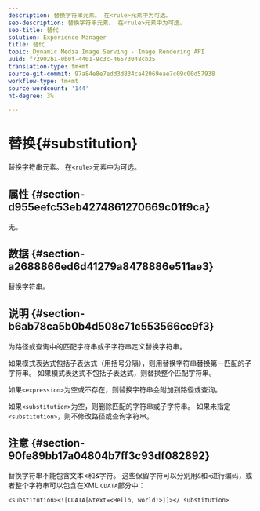 ```yaml
---
description: 替换字符串元素。 在<rule>元素中为可选。
seo-description: 替换字符串元素。 在<rule>元素中为可选。
seo-title: 替代
solution: Experience Manager
title: 替代
topic: Dynamic Media Image Serving - Image Rendering API
uuid: f72902b1-0b0f-4401-9c3c-46573048cb25
translation-type: tm+mt
source-git-commit: 97a84e8e7edd3d834ca42069eae7c09c00d57938
workflow-type: tm+mt
source-wordcount: '144'
ht-degree: 3%

---
```



# 替换{#substitution}

替换字符串元素。 在`<rule>`元素中为可选。

## 属性 {#section-d955eefc53eb4274861270669c01f9ca}

无。

## 数据 {#section-a2688866ed6d41279a8478886e511ae3}

替换字符串。

## 说明 {#section-b6ab78ca5b0b4d508c71e553566cc9f3}

为路径或查询中的匹配字符串或子字符串定义替换字符串。

如果模式表达式包括子表达式（用括号分隔），则用替换字符串替换第一匹配的子字符串。 如果模式表达式不包括子表达式，则替换整个匹配字符串。

如果`<expression>`为空或不存在，则替换字符串会附加到路径或查询。

如果`<substitution>`为空，则删除匹配的字符串或子字符串。 如果未指定`<substitution>`，则不修改路径或查询字符串。

## 注意 {#section-90fe89bb17a04804b7ff3c93df082892}

替换字符串不能包含文本&lt;和&amp;字符。 这些保留字符可以分别用`&`和`<`进行编码，或者整个字符串可以包含在XML `CDATA`部分中：

`<substitution><![CDATA[&text=<Hello, world!>]]></ substitution>`
